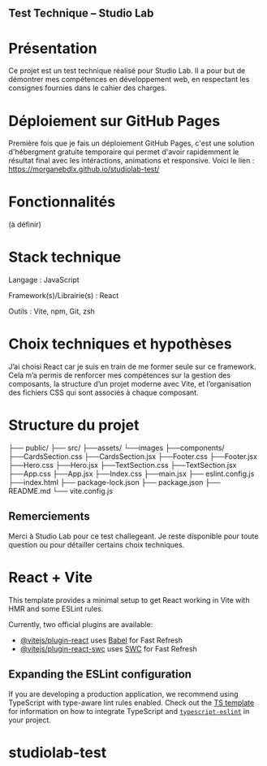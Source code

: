 
## Test Technique – Studio Lab

# Présentation
Ce projet est un test technique réalisé pour Studio Lab. Il a pour but de démontrer mes compétences en développement web, en respectant les consignes fournies dans le cahier des charges.

# Déploiement sur GitHub Pages
Première fois que je fais un déploiement GitHub Pages, c'est une solution d'hébergment gratuite temporaire qui permet d'avoir rapidemment le résultat final avec les intéractions, animations et responsive. Voici le lien : https://morganebdlx.github.io/studiolab-test/

# Fonctionnalités
(à définir)

# Stack technique
Langage : JavaScript

Framework(s)/Librairie(s) : React

Outils : Vite, npm, Git, zsh


# Choix techniques et hypothèses
J’ai choisi React car je suis en train de me former seule sur ce framework. Cela m’a permis de renforcer mes compétences sur la gestion des composants, la structure d’un projet moderne avec Vite, et l’organisation des fichiers CSS qui sont associés à chaque composant.


# Structure du projet
├── public/
├── src/
    ├──assets/
        └──images
    ├──components/
        ├──CardsSection.css
        ├──CardsSection.jsx
        ├──Footer.css
        ├──Footer.jsx
        ├──Hero.css
        ├──Hero.jsx
        ├──TextSection.css
        ├──TextSection.jsx
    ├──App.css
    ├──App.jsx
    ├──Index.css
    ├──main.jsx
├── eslint.config.js
├──index.html
├── package-lock.json
├── package.json
├── README.md
└── vite.config.js


## Remerciements
Merci à Studio Lab pour ce test challegeant.
Je reste disponible pour toute question ou pour détailler certains choix techniques.


# React + Vite

This template provides a minimal setup to get React working in Vite with HMR and some ESLint rules.

Currently, two official plugins are available:

- [@vitejs/plugin-react](https://github.com/vitejs/vite-plugin-react/blob/main/packages/plugin-react) uses [Babel](https://babeljs.io/) for Fast Refresh
- [@vitejs/plugin-react-swc](https://github.com/vitejs/vite-plugin-react/blob/main/packages/plugin-react-swc) uses [SWC](https://swc.rs/) for Fast Refresh

## Expanding the ESLint configuration

If you are developing a production application, we recommend using TypeScript with type-aware lint rules enabled. Check out the [TS template](https://github.com/vitejs/vite/tree/main/packages/create-vite/template-react-ts) for information on how to integrate TypeScript and [`typescript-eslint`](https://typescript-eslint.io) in your project.
# studiolab-test
